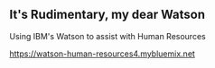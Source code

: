 ## It's Rudimentary, my dear Watson
Using IBM's Watson to assist with Human Resources

https://watson-human-resources4.mybluemix.net
